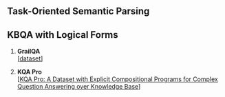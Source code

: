 ## Task-Oriented Semantic Parsing


## KBQA with Logical Forms

1. **GrailQA**  
[[dataset](https://dki-lab.github.io/GrailQA/)]  


1. **KQA Pro**  
[[KQA Pro: A Dataset with Explicit Compositional Programs for Complex Question Answering over Knowledge Base](https://arxiv.org/pdf/2007.03875.pdf)]  
